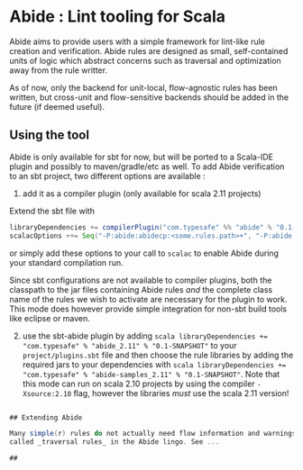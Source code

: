 # Abide : Lint tooling for Scala

Abide aims to provide users with a simple framework for lint-like rule creation and verification.
Abide rules are designed as small, self-contained units of logic which abstract concerns such as traversal and optimization away from the rule writter.

As of now, only the backend for unit-local, flow-agnostic rules has been written, but cross-unit and flow-sensitive backends should be added in the
future (if deemed useful).

## Using the tool

Abide is only available for sbt for now, but will be ported to a Scala-IDE plugin and possibly to maven/gradle/etc as well. To add Abide verification to an
sbt project, two different options are available :

1. add it as a compiler plugin (only available for scala 2.11 projects)

Extend the sbt file with
```scala
libraryDependencies += compilerPlugin("com.typesafe" %% "abide" % "0.1-SNAPSHOT")
scalacOptions ++= Seq("-P:abide:abidecp:<some.rules.path>+", "-P:abide:ruleClass:<some.rule.Class>", ...)
```
or simply add these options to your call to `scalac` to enable Abide during your standard compilation run.

Since sbt configurations are not available to compiler plugins, both the classpath to the jar files containing Abide rules _and_ the complete class name of
the rules we wish to activate are necessary for the plugin to work. This mode does however provide simple integration for non-sbt build tools like eclipse or maven.

2. use the sbt-abide plugin by adding ```scala libraryDependencies += "com.typesafe" % "abide_2.11" % "0.1-SNAPSHOT"``` to your `project/plugins.sbt` file
and then choose the rule libraries by adding the required jars to your dependencies with 
```scala libraryDependencies += "com.typesafe" % "abide-samples_2.11" % "0.1-SNAPSHOT"```. Note that this mode can run on scala 2.10 projects by using the compiler
`-Xsource:2.10` flag, however the libraries _must_ use the scala 2.11 version!
```scala

## Extending Abide

Many simple(r) rules do not actually need flow information and warnings can be collected by a single pass through a compilation unit's body. Such rules are
called _traversal rules_ in the Abide lingo. See ...

##
